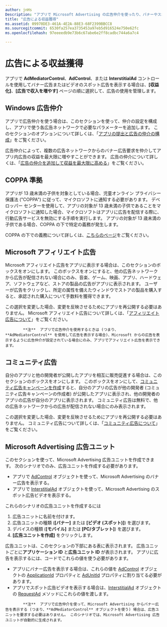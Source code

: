 ```yaml
---
author: jnHs
Description: "アプリで Microsoft Advertising の広告仲介を使ったり、バナーやスポット広告ビデオを表示したりする場合は、[収益化]、[広告で収入を増やす] ページの順に選択して、広告の使用を管理します。"
title: "広告による収益獲得"
ms.assetid: 09970DE3-461A-4E2A-88E3-68F2399BBCC8
ms.sourcegitcommit: 6530fa257ea3735453a97eb5d916524e750e62fc
ms.openlocfilehash: 97eeeedb9e73b6c67abe6e2ff8cadbc744a6a7c4

---
```


# 広告による収益獲得


アプリで **AdMediatorControl**、**AdControl**、または **InterstitialAd** コントロールを使用してバナー広告またはビデオのスポット広告を表示する場合は、**[収益化]**、**[広告で収入を増やす]** ページの順に選択して、広告の使用を管理します。

## Windows 広告仲介


アプリで広告仲介を使う場合は、このセクションを使って、仲介の設定を構成し、アプリで使う各広告ネットワークで必要なパラメーターを追加します。 このセクションのオプションについて詳しくは、「[アプリの提出と広告の仲介の構成](https://msdn.microsoft.com/library/windows/apps/mt219689)」をご覧ください。

広告仲介によって、複数の広告ネットワークからのバナー広告要求を仲介してアプリ内広告の収益を最大限に増やすことができます。 広告の仲介について詳しくは、「[広告の仲介を追加して収益を最大限に高める](https://msdn.microsoft.com/library/windows/apps/mt219691)」をご覧ください。

## COPPA 準拠

アプリが 13 歳未満の子供を対象としている場合、児童オンライン プライバシー保護法 ("COPPA") に従って、マイクロソフトに通知する必要があります。 デベロッパー センターを使用して、アプリの対象が 13 歳未満の子供であることをマイクロソフトに通知した場合、マイクロソフトはアプリに広告を配信する際に、行動広告サービスを無効にする手順を実行します。 アプリの対象が 13 歳未満の子供である場合、COPPA の下で特定の義務が発生します。

COPPA の下での義務について詳しくは、[こちらのページ](http://go.microsoft.com/fwlink/p/?linkid=536558)をご覧ください。

## Microsoft アフィリエイト広告

Microsoft アフィリエイト広告をアプリに表示する場合は、このセクションのボックスをオンにします。 このボックスをオンにすると、他の広告ネットワークから広告が配信されない場合にのみ、音楽、ゲーム、映画、アプリ、ハードウェア、ソフトウェアなど、ストアの製品の広告がアプリに表示されます。 ユーザーが広告をクリックし、所定の属性を備えたウィンドウでストアの製品を購入すると、承認された購入について手数料を獲得できます。

この選択を変更した場合、変更を反映させるためにアプリを再公開する必要はありません。 Microsoft アフィリエイト広告について詳しくは、「[アフィリエイト広告について](about-affiliate-ads.md)」をご覧ください。

> 
            **注**  アプリで広告仲介を使用するときは (つまり、**AdMediatorControl** を使用して広告を表示する場合)、Microsoft からの広告を表示するように広告仲介が設定されている場合にのみ、アプリでアフィリエイト広告を表示できます。

## コミュニティ広告

自分のアプリと他の開発者が公開したアプリを相互に販売促進する場合は、このセクションのボックスをオンにします。 このボックスをオンにして、[コミュニティ広告キャンペーンを作成](create-an-ad-campaign-for-your-app.md)すると、自分のアプリの広告が他の開発者 (コミュニティ広告キャンペーンの作成者) が公開したアプリに表示され、他の開発者のアプリの広告が自分のアプリに表示されます。 コミュニティ広告は無料で、他の広告ネットワークからの広告が配信されない場合にのみ表示されます。

この選択を変更した場合、変更を反映させるためにアプリを再公開する必要はありません。 コミュニティ広告について詳しくは、「[コミュニティ広告について](about-community-ads.md)」をご覧ください。

## Microsoft Advertising 広告ユニット

このセクションを使って、Microsoft Advertising 広告ユニットを作成できます。 次のシナリオでのみ、広告ユニットを作成する必要があります。

-   アプリで [AdControl](https://msdn.microsoft.com/library/mt313154.aspx) オブジェクトを使って、Microsoft Advertising のバナー広告を表示する。
-   アプリで [InterstitialAd](https://msdn.microsoft.com/library/mt313189.aspx) オブジェクトを使って、Microsoft Advertising のスポット広告ビデオを表示する。

これらのシナリオの広告ユニットを作成するには

1.  広告ユニットに名前を付けます。
2.  広告ユニットの種類 (**[バナー]** または **[ビデオ (スポット)]**) を選びます。
3.  デバイスの種類 (**[モバイル]** または **[PC/タブレット]**) を選びます。
4.  **[広告ユニットを作成]** をクリックします。

広告ユニットは、このセクションの下部にある表に表示されます。 広告ユニットごとに**アプリケーション ID** と**広告ユニット ID** が表示されます。 アプリに広告を表示するには、コードでこれらの値を使う必要があります。

-   アプリにバナー広告を表示する場合は、これらの値を [AdControl](https://msdn.microsoft.com/library/mt313154.aspx) オブジェクトの [ApplicationId](https://msdn.microsoft.com/library/mt313174.aspx) プロパティと [AdUnitId](https://msdn.microsoft.com/library/mt313171.aspx) プロパティに割り当てる必要があります。
-   アプリでスポット広告ビデオを表示する場合は、[InterstitialAd](https://msdn.microsoft.com/library/mt313189.aspx) オブジェクトの [RequestAd](https://msdn.microsoft.com/library/mt313192.aspx) メソッドにこれらの値を渡します。

> 
            **注**  アプリで広告仲介を使って、Microsoft Advertising からバナー広告を表示する (つまり、**AdMediatorControl** オブジェクトを使う) 場合は、広告ユニットを要求する必要はありません。 このシナリオでは、Microsoft Advertising 広告ユニットが自動的に生成されます。

 

 

 



<!--HONumber=Jun16_HO4-->


